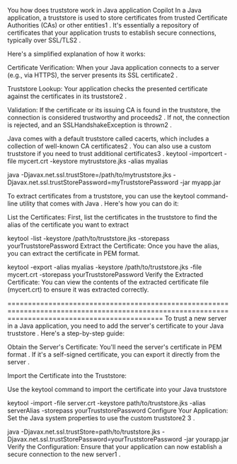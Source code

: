 You
how does truststore work in Java application
Copilot
In a Java application, a truststore is used to store certificates from trusted Certificate Authorities (CAs) or other entities1
. It's essentially a repository of certificates that your application trusts to establish secure connections, typically over SSL/TLS2
.

Here's a simplified explanation of how it works:

Certificate Verification: When your Java application connects to a server (e.g., via HTTPS), the server presents its SSL certificate2
.

Truststore Lookup: Your application checks the presented certificate against the certificates in its truststore2
.

Validation: If the certificate or its issuing CA is found in the truststore, the connection is considered trustworthy and proceeds2
. If not, the connection is rejected, and an SSLHandshakeException is thrown2
.

Java comes with a default truststore called cacerts, which includes a collection of well-known CA certificates2
. You can also use a custom truststore if you need to trust additional certificates3
.
keytool -importcert -file mycert.crt -keystore mytruststore.jks -alias myalias

java -Djavax.net.ssl.trustStore=/path/to/mytruststore.jks -Djavax.net.ssl.trustStorePassword=myTruststorePassword -jar myapp.jar


To extract certificates from a truststore, you can use the keytool command-line utility that comes with Java
. Here's how you can do it:

List the Certificates: First, list the certificates in the truststore to find the alias of the certificate you want to extract
 
keytool -list -keystore /path/to/truststore.jks -storepass yourTruststorePassword
Extract the Certificate: Once you have the alias, you can extract the certificate in PEM format.

 
keytool -export -alias myalias -keystore /path/to/truststore.jks -file mycert.crt -storepass yourTruststorePassword
Verify the Extracted Certificate: You can view the contents of the extracted certificate file (mycert.crt) to ensure it was extracted correctly.

==================================================================================================================================================
To trust a new server in a Java application, you need to add the server's certificate to your Java truststore
. Here's a step-by-step guide:

Obtain the Server's Certificate: You'll need the server's certificate in PEM format
. If it's a self-signed certificate, you can export it directly from the server
.

Import the Certificate into the Truststore:

Use the keytool command to import the certificate into your Java truststore


keytool -import -file server.crt -keystore path/to/truststore.jks -alias serverAlias -storepass yourTruststorePassword
Configure Your Application: Set the Java system properties to use the custom truststore2
3
.

java -Djavax.net.ssl.trustStore=path/to/truststore.jks -Djavax.net.ssl.trustStorePassword=yourTruststorePassword -jar yourapp.jar
Verify the Configuration: Ensure that your application can now establish a secure connection to the new server1
.